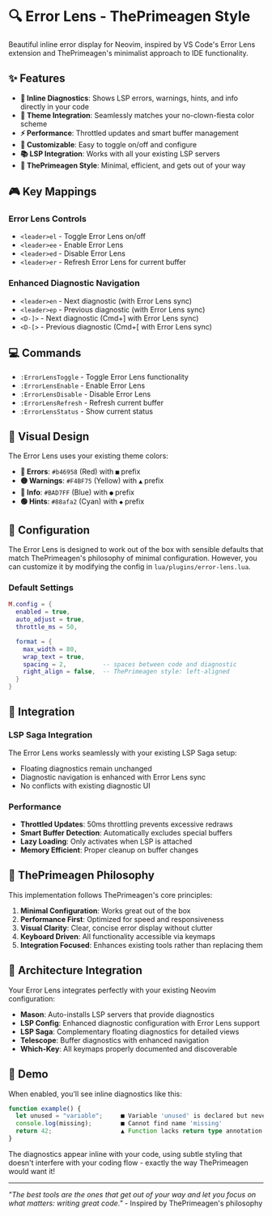 # 🔍 Error Lens - ThePrimeagen Style

Beautiful inline error display for Neovim, inspired by VS Code's Error Lens extension and ThePrimeagen's minimalist approach to IDE functionality.

## ✨ Features

- **🎯 Inline Diagnostics**: Shows LSP errors, warnings, hints, and info directly in your code
- **🎨 Theme Integration**: Seamlessly matches your no-clown-fiesta color scheme
- **⚡ Performance**: Throttled updates and smart buffer management
- **🔧 Customizable**: Easy to toggle on/off and configure
- **📚 LSP Integration**: Works with all your existing LSP servers
- **🚀 ThePrimeagen Style**: Minimal, efficient, and gets out of your way

## 🎮 Key Mappings

### Error Lens Controls
- `<leader>el` - Toggle Error Lens on/off
- `<leader>ee` - Enable Error Lens
- `<leader>ed` - Disable Error Lens
- `<leader>er` - Refresh Error Lens for current buffer

### Enhanced Diagnostic Navigation
- `<leader>en` - Next diagnostic (with Error Lens sync)
- `<leader>ep` - Previous diagnostic (with Error Lens sync)
- `<D-]>` - Next diagnostic (Cmd+] with Error Lens sync)
- `<D-[>` - Previous diagnostic (Cmd+[ with Error Lens sync)

## 💻 Commands

- `:ErrorLensToggle` - Toggle Error Lens functionality
- `:ErrorLensEnable` - Enable Error Lens
- `:ErrorLensDisable` - Disable Error Lens
- `:ErrorLensRefresh` - Refresh current buffer
- `:ErrorLensStatus` - Show current status

## 🎨 Visual Design

The Error Lens uses your existing theme colors:

- **🔴 Errors**: `#b46958` (Red) with `■` prefix
- **🟡 Warnings**: `#F4BF75` (Yellow) with `▲` prefix
- **🔵 Info**: `#BAD7FF` (Blue) with `●` prefix
- **🟢 Hints**: `#88afa2` (Cyan) with `◆` prefix

## 🔧 Configuration

The Error Lens is designed to work out of the box with sensible defaults that match ThePrimeagen's philosophy of minimal configuration. However, you can customize it by modifying the config in `lua/plugins/error-lens.lua`.

### Default Settings

```lua
M.config = {
  enabled = true,
  auto_adjust = true,
  throttle_ms = 50,

  format = {
    max_width = 80,
    wrap_text = true,
    spacing = 2,          -- spaces between code and diagnostic
    right_align = false,  -- ThePrimeagen style: left-aligned
  }
}
```

## 🚀 Integration

### LSP Saga Integration
The Error Lens works seamlessly with your existing LSP Saga setup:
- Floating diagnostics remain unchanged
- Diagnostic navigation is enhanced with Error Lens sync
- No conflicts with existing diagnostic UI

### Performance
- **Throttled Updates**: 50ms throttling prevents excessive redraws
- **Smart Buffer Detection**: Automatically excludes special buffers
- **Lazy Loading**: Only activates when LSP is attached
- **Memory Efficient**: Proper cleanup on buffer changes

## 🎯 ThePrimeagen Philosophy

This implementation follows ThePrimeagen's core principles:

1. **Minimal Configuration**: Works great out of the box
2. **Performance First**: Optimized for speed and responsiveness
3. **Visual Clarity**: Clear, concise error display without clutter
4. **Keyboard Driven**: All functionality accessible via keymaps
5. **Integration Focused**: Enhances existing tools rather than replacing them

## 🔄 Architecture Integration

Your Error Lens integrates perfectly with your existing Neovim configuration:

- **Mason**: Auto-installs LSP servers that provide diagnostics
- **LSP Config**: Enhanced diagnostic configuration with Error Lens support
- **LSP Saga**: Complementary floating diagnostics for detailed views
- **Telescope**: Buffer diagnostics with enhanced navigation
- **Which-Key**: All keymaps properly documented and discoverable

## 🎪 Demo

When enabled, you'll see inline diagnostics like this:

```typescript
function example() {
  let unused = "variable";     ■ Variable 'unused' is declared but never used
  console.log(missing);        ■ Cannot find name 'missing'
  return 42;                   ▲ Function lacks return type annotation
}
```

The diagnostics appear inline with your code, using subtle styling that doesn't interfere with your coding flow - exactly the way ThePrimeagen would want it!

---

*"The best tools are the ones that get out of your way and let you focus on what matters: writing great code."* - Inspired by ThePrimeagen's philosophy
